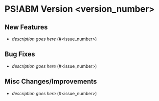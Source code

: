 # PS!ABM Version <version_number>

## New Features
- _description goes here_ (#<issue_number>)

## Bug Fixes
- _description goes here_ (#<issue_number>)

## Misc Changes/Improvements
- _description goes here_ (#<issue_number>)
